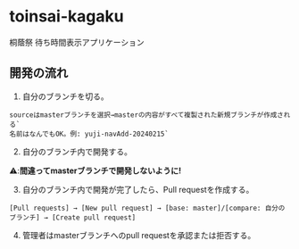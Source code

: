 # toinsai-kagaku

桐蔭祭 待ち時間表示アプリケーション

## 開発の流れ

1. 自分のブランチを切る。
```
sourceはmasterブランチを選択→masterの内容がすべて複製された新規ブランチが作成される`
名前はなんでもOK。例: yuji-navAdd-20240215`
```   
2. 自分のブランチ内で開発する。
   
⚠️:**間違ってmasterブランチで開発しないように!**
   
3. 自分のブランチ内で開発が完了したら、Pull requestを作成する。
```
[Pull requests] → [New pull request] → [base: master]/[compare: 自分のブランチ] → [Create pull request]
```
4. 管理者はmasterブランチへのpull requestを承認または拒否する。
